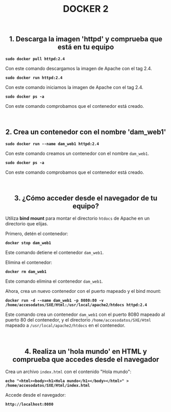 <div style="text-align: center;">

# DOCKER 2

</div>

<br>

<div style="text-align: center;">

## 1. Descarga la imagen 'httpd' y comprueba que está en tu equipo

</div>

**`sudo docker pull httpd:2.4`**

Con este comando descargamos la imagen de Apache con el tag 2.4.

**`sudo docker run httpd:2.4`**

Con este comando iniciamos la imagen de Apache con el tag 2.4.

**`sudo docker ps -a`**

Con este comando comprobamos que el contenedor está creado.

<br>

<div style="text-align: center;">

## 2. Crea un contenedor con el nombre 'dam_web1'

</div>

**`sudo docker run --name dam_web1 httpd:2.4`**

Con este comando creamos un contenedor con el nombre `dam_web1`.

**`sudo docker ps -a`**

Con este comando comprobamos que el contenedor está creado.

<br>

<div style="text-align: center;">

## 3. ¿Cómo acceder desde el navegador de tu equipo?

</div>

Utiliza **bind mount** para montar el directorio `htdocs` de Apache en un directorio que elijas.

Primero, detén el contenedor:

**`docker stop dam_web1`**

Este comando detiene el contenedor `dam_web1`.

Elimina el contenedor:

**`docker rm dam_web1`**

Este comando elimina el contenedor `dam_web1`.

Ahora, crea un nuevo contenedor con el puerto mapeado y el bind mount:

**`docker run -d --name dam_web1 -p 8080:80 -v /home/accesodatos/SXE/Html:/usr/local/apache2/htdocs httpd:2.4`**

Este comando crea un contenedor `dam_web1` con el puerto 8080 mapeado al puerto 80 del contenedor, y el directorio `/home/accesodatos/SXE/Html` mapeado a `/usr/local/apache2/htdocs` en el contenedor.

<br>

<div style="text-align: center;">

## 4. Realiza un 'hola mundo' en HTML y comprueba que accedes desde el navegador

</div>

Crea un archivo `index.html` con el contenido "Hola mundo":

**`echo "<html><body><h1>Hola mundo</h1></body></html>" > /home/accesodatos/SXE/Html/index.html`**

Accede desde el navegador:

**`http://localhost:8080`**

<br>

<div style="text-align: center;">

